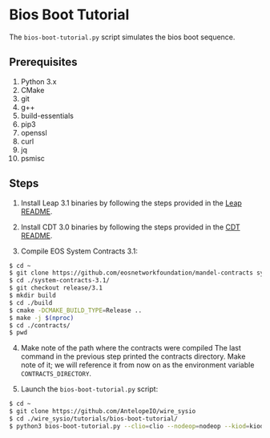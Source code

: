 # Bios Boot Tutorial

The `bios-boot-tutorial.py` script simulates the bios boot sequence.

## Prerequisites

1. Python 3.x
2. CMake
3. git
4. g++
5. build-essentials
6. pip3
7. openssl
8. curl
9. jq
10. psmisc

## Steps

1. Install Leap 3.1 binaries by following the steps provided in the [Leap README](https://github.com/AntelopeIO/wire_sysio/tree/release/3.1#software-installation).

2. Install CDT 3.0 binaries by following the steps provided in the [CDT README](https://github.com/AntelopeIO/cdt/tree/release/3.0#binary-releases).

3. Compile EOS System Contracts 3.1:

```bash
$ cd ~
$ git clone https://github.com/eosnetworkfoundation/mandel-contracts system-contracts-3.1
$ cd ./system-contracts-3.1/
$ git checkout release/3.1
$ mkdir build
$ cd ./build
$ cmake -DCMAKE_BUILD_TYPE=Release ..
$ make -j $(nproc)
$ cd ./contracts/
$ pwd
```

4. Make note of the path where the contracts were compiled
The last command in the previous step printed the contracts directory. Make note of it; we will reference it from now on as the environment variable `CONTRACTS_DIRECTORY`.

5. Launch the `bios-boot-tutorial.py` script:

```bash
$ cd ~
$ git clone https://github.com/AntelopeIO/wire_sysio
$ cd ./wire_sysio/tutorials/bios-boot-tutorial/
$ python3 bios-boot-tutorial.py --clio=clio --nodeop=nodeop --kiod=kiod --contracts-dir="${CONTRACTS_DIRECTORY}" -w -a
```
